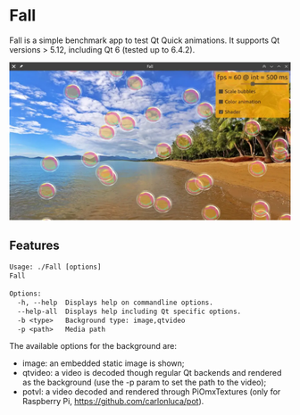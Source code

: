 # Fall

Fall is a simple benchmark app to test Qt Quick animations. It supports Qt versions > 5.12, including Qt 6 (tested up to 6.4.2).

![shot](shot.webp)

## Features

```
Usage: ./Fall [options]
Fall

Options:
  -h, --help  Displays help on commandline options.
  --help-all  Displays help including Qt specific options.
  -b <type>   Background type: image,qtvideo
  -p <path>   Media path
```

The available options for the background are:
* image: an embedded static image is shown;
* qtvideo: a video is decoded though regular Qt backends and rendered as the background (use the -p param to set the path to the video);
* potvl: a video decoded and rendered through PiOmxTextures (only for Raspberry Pi, https://github.com/carlonluca/pot).